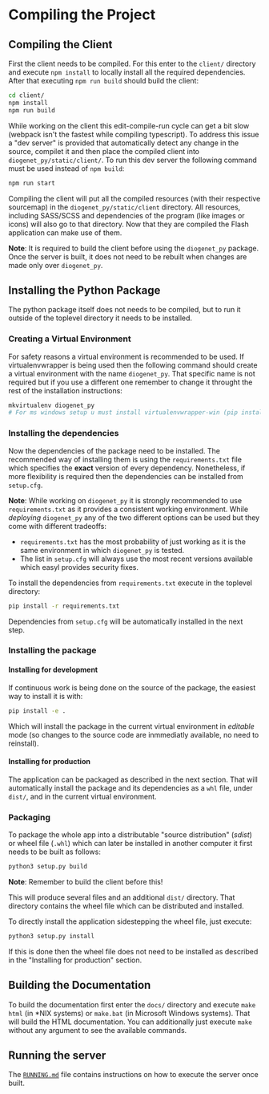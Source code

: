# Compiling the Project #

## Compiling the Client ##

First the client needs to be compiled. For this enter to the `client/`
directory and execute `npm install` to locally install all the required
dependencies. After that executing `npm run build` should build the client:

```sh
cd client/
npm install
npm run build
```

While working on the client this edit-compile-run cycle can get a bit slow
(webpack isn't the fastest while compiling typescript). To address this issue
a "dev server" is provided that automatically detect any change in the
source, compilet it and then place the compiled client into
`diogenet_py/static/client/`. To run this dev server the following command
must be used instead of `npm build`:

```sh
npm run start
```

Compiling the client will put all the compiled resources (with their respective
sourcemap) in the `diogenet_py/static/client` directory. All resources,
including SASS/SCSS and dependencies of the program (like images or icons)
will also go to that directory. Now that they are compiled the Flash
application can make use of them.

**Note**: It is required to build the client before using the `diogenet_py`
package. Once the server is built, it does not need to be rebuilt when changes
are made only over `diogenet_py`.

## Installing the Python Package ##

The python package itself does not needs to be compiled, but to run it outside
of the toplevel directory it needs to be installed.

### Creating a Virtual Environment ###

For safety reasons a virtual environment is recommended to be used. If
virtualenvwrapper is being used then the following command should create a
virtual environment with the name `diogenet_py`. That specific name is not
required but if you use a different one remember to change it throught the rest
of the installation instructions:

```sh
mkvirtualenv diogenet_py
# For ms windows setup u must install virtualenvwrapper-win (pip install virtualenvwrapper-win)
```

### Installing the dependencies ###

Now the dependencies of the package need to be installed. The recommended way
of installing them is using the `requirements.txt` file which specifies the **exact**
version of every dependency. Nonetheless, if more flexibility is required then the
dependencies can be installed from `setup.cfg`.

**Note**: While working on `diogenet_py` it is strongly recommended to use
`requirements.txt` as it provides a consistent working environment. While
*deploying* `diogenet_py` any of the two different options can be used but
they come with different tradeoffs:

- `requirements.txt` has the most probability of just working as it is the same
  environment in which `diogenet_py` is tested.
- The list in `setup.cfg` will always use the most recent versions available
  which easyl provides security fixes.

To install the dependencies from `requirements.txt` execute in the toplevel
directory:

```sh
pip install -r requirements.txt
```

Dependencies from `setup.cfg` will be automatically installed in the next step.

### Installing the package ###

#### Installing for development ####

If continuous work is being done on the source of the package, the easiest
way to install it is with:

```sh
pip install -e .
```

Which will install the package in the current virtual environment in *editable*
mode (so changes to the source code are inmmediatly available, no need to
reinstall).

#### Installing for production ####

The application can be packaged as described in the next section.  That will
automatically install the package and its dependencies as a `whl` file, under
`dist/`, and in the current virtual environment.

### Packaging ###

To package the whole app into a distributable "source distribution" (*sdist*)
or wheel file (`.whl`) which can later be installed in another computer it
first needs to be built as follows:

```sh
python3 setup.py build
```

**Note**: Remember to build the client before this!

[//]: # (How should I build the client?)

This will produce several files and an additional `dist/` directory. That
directory contains the wheel file which can be distributed and installed.

To directly install the application sidestepping the wheel file, just execute:

```sh
python3 setup.py install
```

If this is done then the wheel file does not need to be installed as
described in the "Installing for production" section.

## Building the Documentation ##

To build the documentation first enter the `docs/` directory and execute
`make html` (in \*NIX systems) or `make.bat` (in Microsoft Windows systems).
That will build the HTML documentation. You can additionally just execute
`make` without any argument to see the available commands.

## Running the server ##

The [`RUNNING.md`](RUNNING.md) file contains instructions on how to execute the
server once built.
